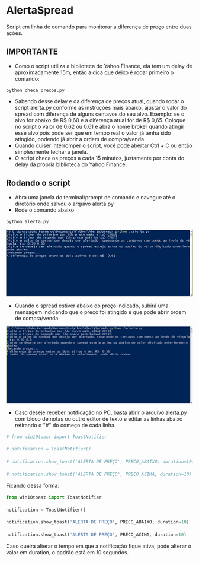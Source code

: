 # AlertaSpread
Script em linha de comando para monitorar a diferença de preço entre duas ações.

## IMPORTANTE

- Como o script utiliza a biblioteca do Yahoo Finance, ela tem um delay de aproximadamente 15m, então a dica que deixo é rodar primeiro o comando:
```
python checa_precos.py
```
- Sabendo desse delay e da diferença de preços atual, quando rodar o script alerta.py conforme as instruções mais abaixo, ajustar o valor do spread com diferença de alguns centavos do seu alvo. Exemplo: se o alvo for abaixo de R$ 0,60 e a diferença atual for de R$ 0,65. Coloque no script o valor de 0.62 ou 0.61 e abra o home broker quando atingir esse alvo pois pode ser que em tempo real o valor já tenha sido atingido, podendo já abrir a ordem de compra/venda.
- Quando quiser interromper o script, você pode abertar Ctrl + C ou então simplesmente fechar a janela.
- O script checa os preços a cada 15 minutos, justamente por conta do delay da própria biblioteca do Yahoo Finance.

## Rodando o script
- Abra uma janela do terminal/prompt de comando e navegue até o diretório onde salvou o arquivo alerta.py 
- Rode o comando abaixo

``` 
python alerta.py
```

![Exemplo](./screens/basic-commands.PNG)

-   Quando o spread estiver abaixo do preço indicado, subirá uma mensagem indicando que o preço foi atingido e que pode abrir ordem de compra/venda.

![Alvo atingido](./screens/alvo-atingido.PNG)

-   Caso deseje receber notificação no PC, basta abrir o arquivo alerta.py com bloco de notas ou outro editor de texto e editar as linhas abaixo retirando o "#" do começo de cada linha.


``` python
# from win10toast import ToastNotifier 

# notification = ToastNotifier() 

# notification.show_toast('ALERTA DE PREÇO', PRECO_ABAIXO, duration=10)

# notification.show_toast('ALERTA DE PREÇO', PRECO_ACIMA, duration=10)
```

Ficando dessa forma:

``` python
from win10toast import ToastNotifier 

notification = ToastNotifier() 

notification.show_toast('ALERTA DE PREÇO', PRECO_ABAIXO, duration=10)

notification.show_toast('ALERTA DE PREÇO', PRECO_ACIMA, duration=10)
```

Caso queira alterar o tempo em que a notificação fique ativa, pode alterar o valor em duration, o padrão está em 10 segundos.

